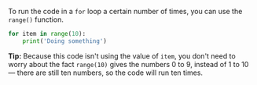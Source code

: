 To run the code in a `for` loop a certain number of times, you can use the `range()` function.

```python
for item in range(10):
    print('Doing something')
```

**Tip:** Because this code isn't using the value of `item`, you don't need to worry about the fact `range(10)` gives the numbers 0 to 9, instead of 1 to 10 — there are still ten numbers, so the code will run ten times.
